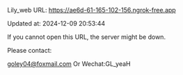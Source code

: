 Lily_web URL: https://ae6d-61-165-102-156.ngrok-free.app

Updated at: 2024-12-09 20:53:44

If you cannot open this URL, the server might be down.

Please contact: 

goley04@foxmail.com Or Wechat:GL_yeaH